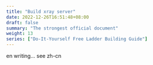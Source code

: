```yaml
---
title: "Build xray server"
date: 2022-12-26T16:51:48+08:00
draft: false
summary: "The strongest official document"
weight: 13
series: ["Do-It-Yourself Free Ladder Building Guide"]
---
```


en writing...
see zh-cn

